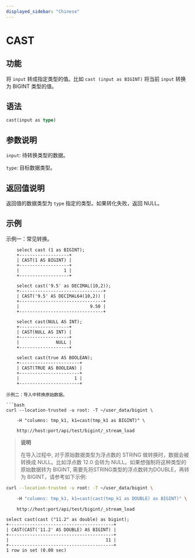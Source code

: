 ```yaml
---
displayed_sidebar: "Chinese"
---
```


# CAST

## 功能

将 `input` 转成指定类型的值。比如 `cast (input as BIGINT)` 将当前 `input` 转换为 BIGINT 类型的值。

## 语法

```Haskell
cast(input as type)
```

## 参数说明

`input`: 待转换类型的数据。

`type`: 目标数据类型。

## 返回值说明

返回值的数据类型为 `type` 指定的类型。如果转化失败，返回 NULL。

## 示例

示例一：常见转换。

```Plain Text
    select cast (1 as BIGINT);
    +-------------------+
    | CAST(1 AS BIGINT) |
    +-------------------+
    |                 1 |
    +-------------------+

    select cast('9.5' as DECIMAL(10,2));
    +--------------------------------+
    | CAST('9.5' AS DECIMAL64(10,2)) |
    +--------------------------------+
    |                           9.50 |
    +--------------------------------+

    select cast(NULL AS INT);
    +-------------------+
    | CAST(NULL AS INT) |
    +-------------------+
    |              NULL |
    +-------------------+

    select cast(true AS BOOLEAN);
    +-----------------------+
    | CAST(TRUE AS BOOLEAN) |
    +-----------------------+
    |                     1 |
    +-----------------------+

示例二：导入中转换原始数据。

```bash
curl --location-trusted -u root: -T ~/user_data/bigint \

    -H "columns: tmp_k1, k1=cast(tmp_k1 as BIGINT)" \

    http://host:port/api/test/bigint/_stream_load
```

> **说明**
>
> 在导入过程中, 对于原始数据类型为浮点数的 STRING 做转换时，数据会被转换成 NULL。比如浮点数 12.0 会转为 NULL。如果想强制将这种类型的原始数据转为 BIGINT, 需要先将STRING类型的浮点数转为DOUBLE，再转为 BIGINT，请参考如下示例:

```bash
curl --location-trusted -u root: -T ~/user_data/bigint \

    -H "columns: tmp_k1, k1=cast(cast(tmp_k1 as DOUBLE) as BIGINT)" \

    http://host:port/api/test/bigint/_stream_load
```

```plain text
select cast(cast ("11.2" as double) as bigint);
+----------------------------------------+
| CAST(CAST('11.2' AS DOUBLE) AS BIGINT) |
+----------------------------------------+
|                                     11 |
+----------------------------------------+
1 row in set (0.00 sec)
```
